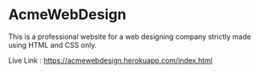 # AcmeWebDesign
This is a professional website for a web designing company strictly made using HTML and CSS only.

Live Link : https://acmewebdesign.herokuapp.com/index.html
